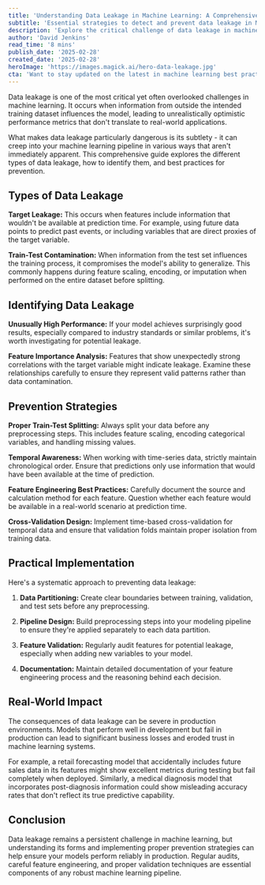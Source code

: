 ```yaml
---
title: 'Understanding Data Leakage in Machine Learning: A Comprehensive Guide'
subtitle: 'Essential strategies to detect and prevent data leakage in ML models'
description: 'Explore the critical challenge of data leakage in machine learning, including its types, detection methods, and essential prevention strategies. Learn how to build more reliable ML models through proper data handling and validation techniques.'
author: 'David Jenkins'
read_time: '8 mins'
publish_date: '2025-02-28'
created_date: '2025-02-28'
heroImage: 'https://images.magick.ai/hero-data-leakage.jpg'
cta: 'Want to stay updated on the latest in machine learning best practices? Follow us on LinkedIn for expert insights, tutorials, and industry discussions on building robust ML systems.'
---
```

Data leakage is one of the most critical yet often overlooked challenges in machine learning. It occurs when information from outside the intended training dataset influences the model, leading to unrealistically optimistic performance metrics that don't translate to real-world applications.

What makes data leakage particularly dangerous is its subtlety - it can creep into your machine learning pipeline in various ways that aren't immediately apparent. This comprehensive guide explores the different types of data leakage, how to identify them, and best practices for prevention.

## Types of Data Leakage

**Target Leakage:** This occurs when features include information that wouldn't be available at prediction time. For example, using future data points to predict past events, or including variables that are direct proxies of the target variable.

**Train-Test Contamination:** When information from the test set influences the training process, it compromises the model's ability to generalize. This commonly happens during feature scaling, encoding, or imputation when performed on the entire dataset before splitting.

## Identifying Data Leakage

**Unusually High Performance:** If your model achieves surprisingly good results, especially compared to industry standards or similar problems, it's worth investigating for potential leakage.

**Feature Importance Analysis:** Features that show unexpectedly strong correlations with the target variable might indicate leakage. Examine these relationships carefully to ensure they represent valid patterns rather than data contamination.

## Prevention Strategies

**Proper Train-Test Splitting:** Always split your data before any preprocessing steps. This includes feature scaling, encoding categorical variables, and handling missing values.

**Temporal Awareness:** When working with time-series data, strictly maintain chronological order. Ensure that predictions only use information that would have been available at the time of prediction.

**Feature Engineering Best Practices:** Carefully document the source and calculation method for each feature. Question whether each feature would be available in a real-world scenario at prediction time.

**Cross-Validation Design:** Implement time-based cross-validation for temporal data and ensure that validation folds maintain proper isolation from training data.

## Practical Implementation

Here's a systematic approach to preventing data leakage:

1. **Data Partitioning:** Create clear boundaries between training, validation, and test sets before any preprocessing.

2. **Pipeline Design:** Build preprocessing steps into your modeling pipeline to ensure they're applied separately to each data partition.

3. **Feature Validation:** Regularly audit features for potential leakage, especially when adding new variables to your model.

4. **Documentation:** Maintain detailed documentation of your feature engineering process and the reasoning behind each decision.

## Real-World Impact

The consequences of data leakage can be severe in production environments. Models that perform well in development but fail in production can lead to significant business losses and eroded trust in machine learning systems.

For example, a retail forecasting model that accidentally includes future sales data in its features might show excellent metrics during testing but fail completely when deployed. Similarly, a medical diagnosis model that incorporates post-diagnosis information could show misleading accuracy rates that don't reflect its true predictive capability.

## Conclusion

Data leakage remains a persistent challenge in machine learning, but understanding its forms and implementing proper prevention strategies can help ensure your models perform reliably in production. Regular audits, careful feature engineering, and proper validation techniques are essential components of any robust machine learning pipeline.
